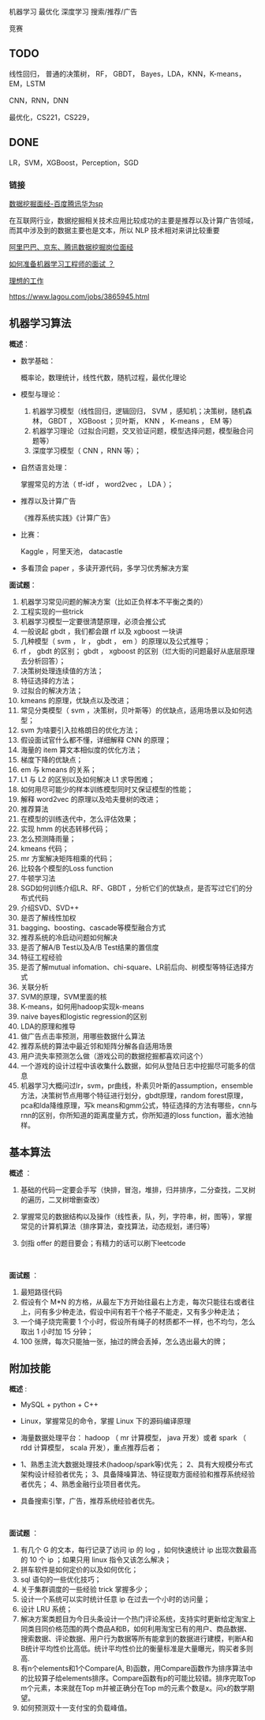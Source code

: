 机器学习 最优化 深度学习  搜索/推荐/广告 

竞赛



## TODO

线性回归， 普通的决策树， RF， GBDT， Bayes，LDA，KNN，K-means，EM，LSTM

CNN，RNN，DNN

最优化，CS221，CS229，



## DONE

LR，SVM，XGBoost，Perception，SGD



### 链接

[数据挖掘面经-百度腾讯华为sp](https://www.nowcoder.com/discuss/15168)

在互联网行业，数据挖掘相关技术应用比较成功的主要是推荐以及计算广告领域，而其中涉及到的数据主要也是文本，所以 NLP 技术相对来讲比较重要

[阿里巴巴、京东、腾讯数据挖掘岗位面经](https://zhuanlan.zhihu.com/p/24829698)

[如何准备机器学习工程师的面试 ？](https://www.zhihu.com/question/23259302)

[理想的工作](http://www.jianshu.com/p/874afd1d4491)

https://www.lagou.com/jobs/3865945.html



## 机器学习算法

**概述**：

- 数学基础：

  概率论，数理统计，线性代数，随机过程，最优化理论

- 模型与理论：

  1. 机器学习模型（线性回归，逻辑回归， SVM ，感知机；决策树，随机森林， GBDT ， XGBoost ；贝叶斯， KNN ， K-means ， EM 等）
  2. 机器学习理论（过拟合问题，交叉验证问题，模型选择问题，模型融合问题等）
  3. 深度学习模型（ CNN ，RNN 等）；

- 自然语言处理：

  掌握常见的方法（ tf-idf ， word2vec ， LDA ）；

- 推荐以及计算广告

  《推荐系统实践》《计算广告》

- 比赛：

  Kaggle ，阿里天池， datacastle 

- 多看顶会 paper ，多读开源代码，多学习优秀解决方案



**面试题**：

1. 机器学习常见问题的解决方案（比如正负样本不平衡之类的）
2. 工程实现的一些trick 
3. 机器学习模型一定要很清楚原理，必须会推公式
4. 一般说起 gbdt ，我们都会跟 rf 以及 xgboost 一块讲
5. 几种模型（ svm ， lr ， gbdt ， em ）的原理以及公式推导；
6. rf ， gbdt 的区别； gbdt ， xgboost 的区别（烂大街的问题最好从底层原理去分析回答）；
7. 决策树处理连续值的方法；
8. 特征选择的方法；
9. 过拟合的解决方法；
10. kmeans 的原理，优缺点以及改进；
11. 常见分类模型（ svm ，决策树，贝叶斯等）的优缺点，适用场景以及如何选型；
12. svm 为啥要引入拉格朗日的优化方法；
13. 假设面试官什么都不懂，详细解释 CNN 的原理；
14. 海量的 item 算文本相似度的优化方法；
15. 梯度下降的优缺点；
16. em 与 kmeans 的关系；
17. L1 与 L2 的区别以及如何解决 L1 求导困难；
18. 如何用尽可能少的样本训练模型同时又保证模型的性能；
19. 解释 word2vec 的原理以及哈夫曼树的改进；
20. 推荐算法
21. 在模型的训练迭代中，怎么评估效果；
22. 实现 hmm 的状态转移代码；
23. 怎么预测降雨量；
24. kmeans 代码；
25. mr 方案解决矩阵相乘的代码；
26. 比较各个模型的Loss function
27. 牛顿学习法
28. SGD如何训练介绍LR、RF、GBDT ，分析它们的优缺点，是否写过它们的分布式代码
29. 介绍SVD、SVD++
30. 是否了解线性加权
31. bagging、boosting、cascade等模型融合方式
32. 推荐系统的冷启动问题如何解决
33. 是否了解A/B Test以及A/B Test结果的置信度
34. 特征工程经验
35. 是否了解mutual infomation、chi-square、LR前后向、树模型等特征选择方式
36. 关联分析
37. SVM的原理，SVM里面的核
38. K-means，如何用hadoop实现k-means
39. naive bayes和logistic regression的区别
40. LDA的原理和推导
41. 做广告点击率预测，用哪些数据什么算法
42. 推荐系统的算法中最近邻和矩阵分解各自适用场景
43. 用户流失率预测怎么做（游戏公司的数据挖掘都喜欢问这个）
44. 一个游戏的设计过程中该收集什么数据，如何从登陆日志中挖掘尽可能多的信息
45. 机器学习大概问过lr，svm，pr曲线，朴素贝叶斯的assumption，ensemble方法，决策树节点用哪个特征进行划分，gbdt原理，random forest原理，pca和lda降维原理，写k means和gmm公式，特征选择的方法有哪些，cnn与rnn的区别，你所知道的距离度量方式，你所知道的loss function，蓄水池抽样。





## 基本算法

**概述** ：

1. 基础的代码一定要会手写（快排，冒泡，堆排，归并排序，二分查找，二叉树的遍历，二叉树增删查改）

2. 掌握常见的数据结构以及操作（线性表，队，列，字符串，树，图等），掌握常见的计算机算法（排序算法，查找算法，动态规划，递归等）

3. 剑指 offer 的题目要会；有精力的话可以刷下leetcode

   ​

**面试题** ：

1. 最短路径代码
2. 假设有个 M*N 的方格，从最左下方开始往最右上方走，每次只能往右或者往上，问有多少种走法，假设中间有若干个格子不能走，又有多少种走法；
3. 一个绳子烧完需要 1 个小时，假设所有绳子的材质都不一样，也不均匀，怎么取出 1 小时加 15 分钟；
4. 100 张牌，每次只能抽一张，抽过的牌会丢掉，怎么选出最大的牌；





## 附加技能

**概述** :

- MySQL + python + C++

- Linux，掌握常见的命令，掌握 Linux 下的源码编译原理

- 海量数据处理平台： hadoop （ mr 计算模型， java 开发）或者 spark （ rdd 计算模型， scala 开发），重点推荐后者；

- 1、熟悉主流大数据处理技术(hadoop/spark等)优先； 
  2、具有大规模分布式架构设计经验者优先； 
  3、具备降噪算法、特征提取方面经验和推荐系统经验者优先； 
  4、熟悉金融行业项目者优先。

- 具备搜索引擎，广告，推荐系统经验者优先。

  ​

**面试题** ：

1. 有几个 G 的文本，每行记录了访问 ip 的 log ，如何快速统计 ip 出现次数最高的 10 个 ip ；如果只用 linux 指令又该怎么解决；
2. 拼车软件是如何定价的以及如何优化；
3. sql 语句的一些优化技巧；
4. 关于集群调度的一些经验 trick 掌握多少；
5. 设计一个系统可以实时统计任意 ip 在过去一个小时的访问量；
6. 设计 LRU 系统；
7. 解决方案类题目为今日头条设计一个热门评论系统，支持实时更新给定淘宝上同类目同价格范围的两个商品A和B，如何利用淘宝已有的用户、商品数据、搜索数据、评论数据、用户行为数据等所有能拿到的数据进行建模，判断A和B统计平均性价比高低。统计平均性价比的衡量标准是大量曝光，购买者多则高.
8. 有n个elements和1个Compare(A, B)函数，用Compare函数作为排序算法中的比较算子给elements排序。Compare函数有p的可能比较错。排序完取Top m个元素，本来就在Top m并被正确分在Top m的元素个数是x。问x的数学期望。
9. 如何预测双十一支付宝的负载峰值。

